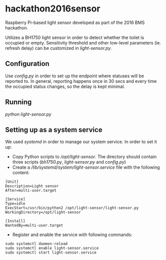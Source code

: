 # hackathon2016sensor
Raspberry Pi-based light sensor developed as part of the 2016 BMS hackathon.

Utilizes a BH1750 light sensor in order to detect whether the toilet is occupied or empty. Sensitivity threshold and other low-level parameters (ie. refresh delay) can be customized in _light-sensor.py_.

## Configuration
Use _config.py_ in order to set up the endpoint where statuses will be reported to. In general, reporting happens once in 30 secs and every time the occupied status changes, so the delay is kept minimal.

## Running
_python light-sensor.py_

## Setting up as a system service
We used _systemd_ in order to manage our system service. In order to set it up:
* Copy Python scripts to _/opt/light-sensor_. The directory should contain three scripts (_bh1750.py_, _light-sensor.py_ and _config.py_)
* Create a _/lib/systemd/system/light-sensor.service_ file with the following content:
```
[Unit]
Description=Light sensor
After=multi-user.target

[Service]
Type=idle
ExecStart=/usr/bin/python2 /opt/light-sensor/light-sensor.py
WorkingDirectory=/opt/light-sensor

[Install]
WantedBy=multi-user.target
```
* Register and enable the service with following commands:
```
sudo systemctl daemon-reload
sudo systemctl enable light-sensor.service
sudo systemctl start light-sensor.service
```
